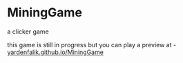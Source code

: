 # MiningGame
a clicker game

this game is still in progress but you can play a preview at - 
[yardenfalik.github.io/MiningGame](https://yardenfalik.github.io/MiningGame)
